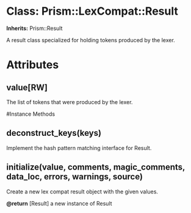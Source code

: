 # Class: Prism::LexCompat::Result
**Inherits:** Prism::Result
    

A result class specialized for holding tokens produced by the lexer.


# Attributes
## value[RW] [](#attribute-i-value)
The list of tokens that were produced by the lexer.


#Instance Methods
## deconstruct_keys(keys) [](#method-i-deconstruct_keys)
Implement the hash pattern matching interface for Result.

## initialize(value, comments, magic_comments, data_loc, errors, warnings, source) [](#method-i-initialize)
Create a new lex compat result object with the given values.

**@return** [Result] a new instance of Result

